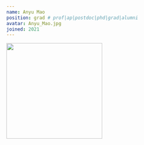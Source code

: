 ```yaml
---
name: Anyu Mao
position: grad # prof|ap|postdoc|phd|grad|alumni
avatar: Anyu_Mao.jpg
joined: 2021
---
```


<img width="250" src="{{site.baseurl}}/images/people/{{page.avatar}}" data-action="zoom">
